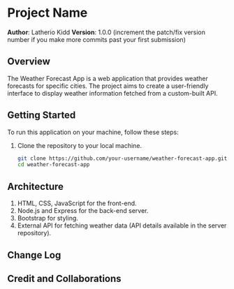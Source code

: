 # Project Name

**Author**: Latherio Kidd
**Version**: 1.0.0 (increment the patch/fix version number if you make more commits past your first submission)

## Overview

The Weather Forecast App is a web application that provides weather forecasts for specific cities. The project aims to create a user-friendly interface to display weather information fetched from a custom-built API.

## Getting Started

To run this application on your machine, follow these steps:

1. Clone the repository to your local machine.
   ```bash
   git clone https://github.com/your-username/weather-forecast-app.git
   cd weather-forecast-app

## Architecture

1. HTML, CSS, JavaScript for the front-end.
2. Node.js and Express for the back-end server.
3. Bootstrap for styling.
4. External API for fetching weather data (API details available in the server repository).

## Change Log
<!-- Use this area to document the iterative changes made to your application as each feature is successfully implemented. Use time stamps. Here's an example:

01-01-2001 4:59pm - Application now has a fully-functional express server, with a GET route for the location resource. -->

## Credit and Collaborations
<!-- Give credit (and a link) to ot